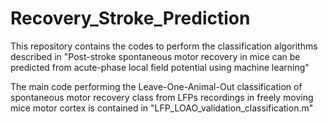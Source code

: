 # Recovery_Stroke_Prediction
This repository contains the codes to perform the classification algorithms described in "Post-stroke spontaneous motor recovery in mice can be predicted from acute-phase local field potential using machine learning"

The main code performing the Leave-One-Animal-Out classification of spontaneous motor recovery class from LFPs recordings in freely moving mice motor cortex is contained in "LFP_LOAO_validation_classification.m"
